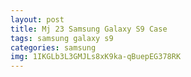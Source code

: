 ```yaml
---
layout: post
title: Mj 23 Samsung Galaxy S9 Case
tags: samsung galaxy s9
categories: samsung
img: 1IKGLb3L3GMJLs8xK9ka-qBuepEG378RK
---
```

